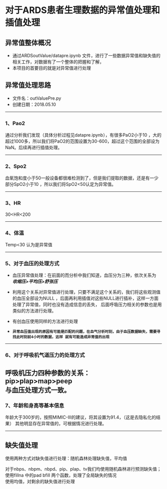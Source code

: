 # 对于ARDS患者生理数据的异常值处理和插值处理

## 异常值整体概况
* 通过ARDSoutValue/datapre.ipynb 文件，进行了一些数据异常值和缺失值的相关工作，对数据有了一个整体的把握和了解，
* 本项目的首要目的就是对异常值进行处理

## 异常值处理思路
* 文件名：outValuePre.py
* 创建日期：2018.05.10
---
### 1、Pao2
通过分析我们发现（具体分析过程见datapre.ipynb），有很多PaO2小于10 ，大的超过1000多，所以我们将PaO2的范围设置为30-600，超过这个范围的全部设为NaN。后续再进行插值处理。

---
### 2、Spo2
血氧饱和度小于50一般设备都很难检测到了，但是我们提取的数据，还是有一少部分SpO2小于10 ，所以我们将SpO2<50认定为异常值。

---
### 3、HR
30<HR<200

---
### 4、体温
Temp<30 认为是异常值

---
### 5、对于血压的处理方式
* 血压异常值处理：在前面的而分析中我们知道，血压分为三种，依次关系为<br>
  _**收缩压>平均压>舒张压**_<br>
* 利用这个关系对异常值进行处理，只要不满足这个关系的，我们将这些观测值的血压全部设为NULL
  ，后面再利用插值对这些NULL进行插补，这样一方面处理了异常值，同时也没有造成信息的丢失，
  后面呼吸压力相关的参数也是用类似的方法进行处理。
* 有创血压使用同样的方法进行处理

* **`异常血压值出现的原因有可能是匹配的问题，在血气分析时刻，由于血压数据缺失，需要寻找此时刻前4小时的数据，这样
就有可能造成异常值的出现`**
---
### 6、对于呼吸机气道压力的处理方式
呼吸机压力四种参数的关系：<br>
pip>plap>map>peep<br>
与血压处理方式一致。
---
### 7、年龄和身高等基本信息
年龄大于300岁的，按照MIMIC-III的建议，将其设置为91.4，（这是去隐私化的结果）
其他明显存在异常值的，可根据情况进行处理。

---
## 缺失值处理
使用两种方式对缺失值进行处理：随机森林处理缺失值，平均值

对于nbps、nbpm、nbpd、pip、plap、tv我们均使用随机森林进行预测缺失值；<br>
使用fillna 中的pad bfill 两个函数，处理了全局缺失的情况<br>
使用均值，对剩余的缺失值进行处理